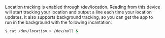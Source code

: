 Location tracking is enabled through /dev/location. Reading from this device will start tracking your location and output a line each time your location updates. It also supports background tracking, so you can get the app to run in the background with the following incantation:

```bash
$ cat /dev/location > /dev/null &
```
